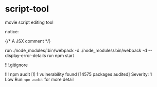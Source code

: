 # script-tool
movie script editing tool

notice: 

 {/* A JSX comment */}


run ./node_modules/.bin/webpack -d 
    ./node_modules/.bin/webpack -d --display-error-details
run npm start 

!!!.gitignore

!!! npm audit
[!] 1 vulnerability found [14575 packages audited]
    Severity: 1 Low
    Run `npm audit` for more detail
